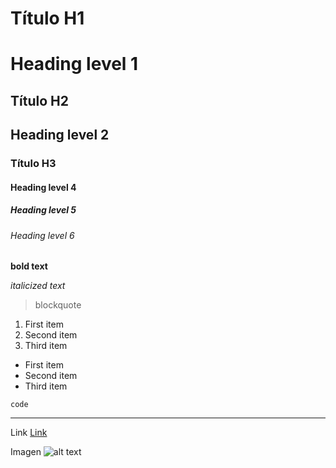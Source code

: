 # Título H1

# Heading level 1

## Título H2

## Heading level 2

### Título H3

#### Heading level 4

##### Heading level 5

###### Heading level 6

**bold text**

_italicized text_

> blockquote

1. First item
2. Second item
3. Third item

- First item
- Second item
- Third item

`code`

---

Link
[Link](https://www.example.com)

Imagen
![alt text](https://images.unsplash.com/photo-1504297050568-910d24c426d3?ixid=MnwxMjA3fDF8MHxlZGl0b3JpYWwtZmVlZHwxfHx8ZW58MHx8fHw%3D&ixlib=rb-1.2.1&auto=format&fit=crop&w=500&q=60)
